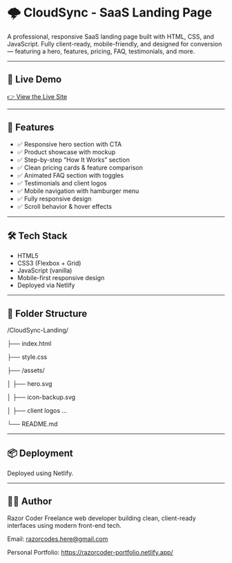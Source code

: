 # 🌩️ CloudSync - SaaS Landing Page

A professional, responsive SaaS landing page built with HTML, CSS, and JavaScript. Fully client-ready, mobile-friendly, and designed for conversion — featuring a hero, features, pricing, FAQ, testimonials, and more.

---

## 🚀 Live Demo  
[👉 View the Live Site](https://cloudsync-landing.netlify.app/)

---

## 📂 Features

- ✅ Responsive hero section with CTA
- ✅ Product showcase with mockup
- ✅ Step-by-step “How It Works” section
- ✅ Clean pricing cards & feature comparison
- ✅ Animated FAQ section with toggles
- ✅ Testimonials and client logos
- ✅ Mobile navigation with hamburger menu
- ✅ Fully responsive design
- ✅ Scroll behavior & hover effects

---

## 🛠️ Tech Stack

- HTML5
- CSS3 (Flexbox + Grid)
- JavaScript (vanilla)
- Mobile-first responsive design
- Deployed via Netlify

---

## 📁 Folder Structure

/CloudSync-Landing/

├── index.html

├── style.css

├── /assets/

│   ├── hero.svg

│   ├── icon-backup.svg

│   ├── client logos ...

└── README.md

---

## 📦 Deployment

Deployed using Netlify.

---

## 👨‍💻 Author
Razor Coder
Freelance web developer building clean, client-ready interfaces using modern front-end tech.

Email: razorcodes.here@gmail.com

Personal Portfolio: https://razorcoder-portfolio.netlify.app/
